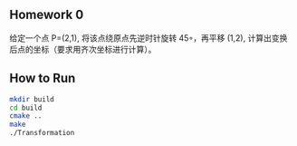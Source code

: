 ## Homework 0

给定一个点 P=(2,1), 将该点绕原点先逆时针旋转 45◦，再平移 (1,2), 计算出变换后点的坐标（要求用齐次坐标进行计算）。

## How to Run

```bash
mkdir build
cd build
cmake ..
make
./Transformation
```